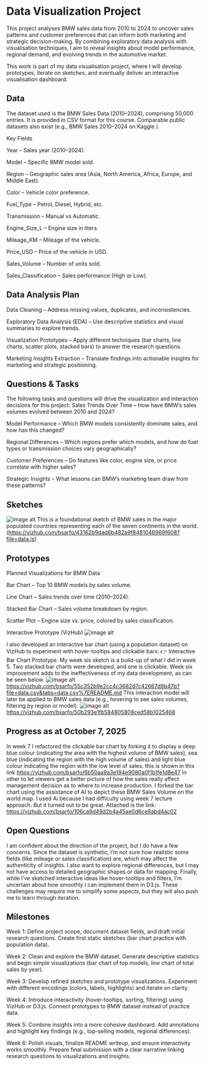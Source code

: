 # Data Visualization Project
This project analyses BMW sales data from 2010 to 2024 to uncover sales patterns and customer preferences that can inform both marketing and strategic decision-making. By combining exploratory data analysis with visualisation techniques, I aim to reveal insights about model performance, regional demand, and evolving trends in the automotive market.

This work is part of my data visualisation project, where I will develop prototypes, iterate on sketches, and eventually deliver an interactive visualisation dashboard.
## Data

The dataset used is the BMW Sales Data (2010–2024), comprising 50,000 entries. It is provided in CSV format for this course. Comparable public datasets also exist (e.g., BMW Sales 2010–2024 on Kaggle
).

Key Fields

Year – Sales year (2010–2024).

Model – Specific BMW model sold.

Region – Geographic sales area (Asia, North America, Africa, Europe, and Middle East).

Color – Vehicle color preference.

Fuel_Type – Petrol, Diesel, Hybrid, etc.

Transmission – Manual vs Automatic.

Engine_Size_L – Engine size in liters.

Mileage_KM – Mileage of the vehicle.

Price_USD – Price of the vehicle in USD.

Sales_Volume – Number of units sold.

Sales_Classification – Sales performance (High or Low).

## Data Analysis Plan

Data Cleaning – Address missing values, duplicates, and inconsistencies.

Exploratory Data Analysis (EDA) – Use descriptive statistics and visual summaries to explore trends.

Visualization Prototypes – Apply different techniques (bar charts, line charts, scatter plots, stacked bars) to answer the research questions.

Marketing Insights Extraction – Translate findings into actionable insights for marketing and strategic positioning.

## Questions & Tasks

The following tasks and questions will drive the visualization and interaction decisions for this project:
Sales Trends Over Time – How have BMW’s sales volumes evolved between 2010 and 2024?

Model Performance – Which BMW models consistently dominate sales, and how has this changed?

Regional Differences – Which regions prefer which models, and how do fuel types or transmission choices vary geographically?

Customer Preferences – Do features like color, engine size, or price correlate with higher sales?

Strategic Insights – What lessons can BMW’s marketing team draw from these patterns?

## Sketches
![image alt](https://github.com/bsarfo/dataviz-project-template-proposal/blob/master/sketch%20of%20clickable%20stacked%20barchart.png?raw=true)
This is a foundational sketch of BMW sales in the major populated countries representing each of the seven continents in the world.
(https://vizhub.com/bsarfo/43162b9dad6b482a9f8481048969f608?file=data.js)
## Prototypes

Planned Visualizations for BMW Data

Bar Chart – Top 10 BMW models by sales volume.

Line Chart – Sales trends over time (2010–2024).

Stacked Bar Chart – Sales volume breakdown by region.

Scatter Plot – Engine size vs. price, colored by sales classification.

Interactive Prototype (VizHub)
![image alt](https://github.com/bsarfo/dataviz-project-template-proposal/blob/c76e550aa59893049b50a2c37985022266f2198c/bar%20chart.png)

I also developed an interactive bar chart (using a population dataset) on VizHub to experiment with hover-tooltips and clickable bars:
👉 Interactive Bar Chart Prototype.
My week six sketch is a build-up of what I did in week 5. Two stacked bar charts were developed, and one is clickable. Week six improvement adds 
to the ineffectiveness of my data development, as can be seen below.
![image alt](https://github.com/bsarfo/dataviz-project-template-proposal/blob/32377794002064dba9f9b276dfbf08f2905a27d8/BMW%20SALES%20STACKED%20BAR%20CHART%201.png)
https://vizhub.com/bsarfo/55c352b9e2cc4c3682d7c42667d8b47b?file=data.csv&tabs=data.csv%7EREADME.md
This interaction model will later be applied to BMW sales data (e.g., hovering to see sales volumes, filtering by region or model).
![image alt](https://github.com/bsarfo/dataviz-project-template-proposal/blob/master/stacked%20bar%20chart%202.png?raw=true)
https://vizhub.com/bsarfo/50b293e1fb584805808ced58b1025468
## Progress as at October 7, 2025
In week 7 I refactored the clickable bar chart by forking it to display a deep blue colour (indicating the area with the highest volume of BMW sales), sea blue (indicating the region with the high volume of sales) and light blue colour indicating the region with the low level of sales. this is shown in this link https://vizhub.com/bsarfo/6b50aa9a3e194e9080a0f1b1fe1d8e47
In other to let viewers get a better picture of how the sales really affect management decision as to where to increase production. I forked the bar chart using the assistance of AI to depict these BMW Sales Volume on the world map. I used Ai because I had difficulty using week 7 lecture approach. But it turned out to be great. Attached is the link: https://vizhub.com/bsarfo/106ca9d49d2b4a45ae0d6ce8abd4ac02
## Open Questions

I am confident about the direction of the project, but I do have a few concerns. Since the dataset is synthetic, I’m not sure how realistic some fields (like mileage or sales classification) are, which may affect the authenticity of insights. I also want to explore regional differences, but I may not have access to detailed geographic shapes or data for mapping. Finally, while I’ve sketched interactive ideas like hover-tooltips and filters, I’m uncertain about how smoothly I can implement them in D3.js. These challenges may require me to simplify some aspects, but they will also push me to learn through iteration.

## Milestones

Week 1: Define project scope, document dataset fields, and draft initial research questions. Create first static sketches (bar chart practice with population data).

Week 2: Clean and explore the BMW dataset. Generate descriptive statistics and begin simple visualizations (bar chart of top models, line chart of total sales by year).

Week 3: Develop refined sketches and prototype visualizations. Experiment with different encodings (colors, labels, highlights) and iterate on clarity.

Week 4: Introduce interactivity (hover-tooltips, sorting, filtering) using VizHub or D3.js. Connect prototypes to BMW dataset instead of practice data.

Week 5: Combine insights into a more cohesive dashboard. Add annotations and highlight key findings (e.g., top-selling models, regional differences).

Week 6: Polish visuals, finalize README writeup, and ensure interactivity works smoothly. Prepare final submission with a clear narrative linking research questions to visualizations and insights.
